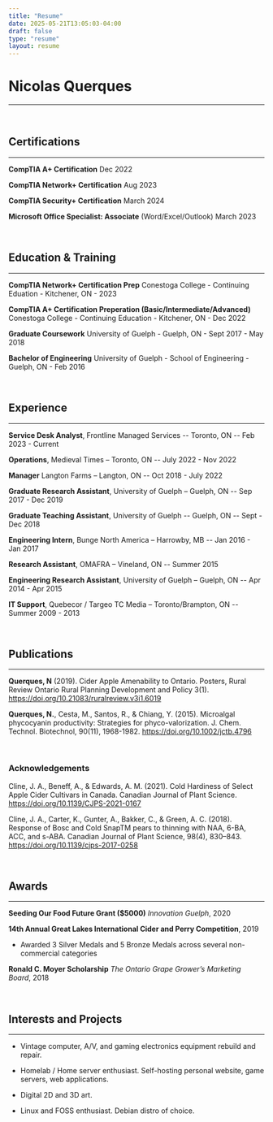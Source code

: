 ```yaml
---
title: "Resume"
date: 2025-05-21T13:05:03-04:00
draft: false
type: "resume"
layout: resume
---
```

# Nicolas Querques
---
&nbsp;

## Certifications
---
**CompTIA A+ Certification** Dec 2022

**CompTIA Network+ Certification** Aug 2023

**CompTIA Security+ Certification** March 2024

**Microsoft Office Specialist: Associate** (Word/Excel/Outlook) March 2023  

&nbsp;

## Education & Training
---

**CompTIA Network+ Certification Prep** Conestoga College - Continuing Eduation - Kitchener, ON - 2023

**CompTIA A+ Certification Preperation (Basic/Intermediate/Advanced)** Conestoga College - Continuing Education - Kitchener, ON - Dec 2022

**Graduate Coursework** University of Guelph - Guelph, ON - Sept 2017 - May 2018

**Bachelor of Engineering** University of Guelph - School of Engineering - Guelph, ON - Feb 2016

&nbsp;

## Experience
---

**Service Desk Analyst**, Frontline Managed Services -- Toronto, ON -- Feb 2023 - Current

**Operations**, Medieval Times – Toronto, ON -- July 2022 - Nov 2022

**Manager** Langton Farms – Langton, ON -- Oct 2018 - July 2022

**Graduate Research Assistant**, University of Guelph – Guelph, ON  -- Sep  2017 - Dec 2019

**Graduate Teaching Assistant**, University of Guelph -- Guelph, ON -- Sept - Dec 2018

**Engineering Intern**, Bunge North America – Harrowby, MB -- Jan 2016 - Jan 2017

**Research Assistant**, OMAFRA – Vineland, ON -- Summer 2015

**Engineering Research Assistant**, University of Guelph – Guelph, ON -- Apr  2014 - Apr 2015

**IT Support**, Quebecor / Targeo TC Media – Toronto/Brampton, ON -- Summer 2009 - 2013

&nbsp;

## Publications
---

**Querques, N** (2019). Cider Apple Amenability to Ontario. Posters, Rural Review Ontario Rural Planning Development and Policy 3(1). https://doi.org/10.21083/ruralreview.v3i1.6019

**Querques, N.**, Cesta, M., Santos, R., & Chiang, Y. (2015). Microalgal phycocyanin productivity: Strategies for phyco-valorization. J. Chem. Technol. Biotechnol, 90(11), 1968-1982. https://doi.org/10.1002/jctb.4796

&nbsp;

### Acknowledgements

Cline, J. A., Beneff, A., & Edwards, A. M. (2021). Cold Hardiness of Select Apple Cider Cultivars in Canada. Canadian Journal of Plant Science. https://doi.org/10.1139/CJPS-2021-0167

Cline, J. A., Carter, K., Gunter, A., Bakker, C., & Green, A. C. (2018). Response of Bosc and Cold SnapTM pears to thinning with NAA, 6-BA, ACC, and s-ABA. Canadian Journal of Plant Science, 98(4), 830–843. https://doi.org/10.1139/cjps-2017-0258


&nbsp;

## Awards
---

**Seeding Our Food Future Grant ($5000)**  *Innovation Guelph*,  2020

**14th Annual Great Lakes International Cider and Perry Competition**,  2019
- Awarded 3 Silver Medals and 5 Bronze Medals across several non-commercial categories
    
**Ronald C. Moyer Scholarship**  *The Ontario Grape Grower’s Marketing Board*,  2018

&nbsp;

## Interests and Projects
---

-   Vintage computer, A/V, and gaming electronics equipment rebuild and repair.
    
-   Homelab / Home server enthusiast. Self-hosting personal website, game servers, web applications.

- Digital 2D and 3D art.
    
-   Linux and FOSS enthusiast. Debian distro of choice.

